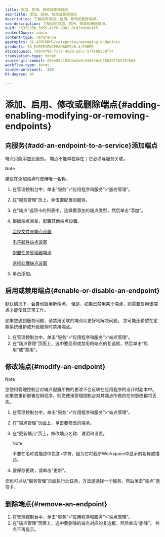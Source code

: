 ```yaml
---
title: 添加、启用、修改或删除端点
seo-title: 添加、启用、修改或删除端点
description: 了解如何添加、启用、修改和删除端点。
seo-description: 了解如何添加、启用、修改和删除端点。
uuid: c53f225b-3d55-42f6-8982-0cd7dde0c4f5
contentOwner: admin
content-type: reference
geptopics: SG_AEMFORMS/categories/managing_endpoints
products: SG_EXPERIENCEMANAGER/6.4/FORMS
discoiquuid: 7d0d4f96-fc72-4e2b-a2cc-5741b0a30f74
translation-type: tm+mt
source-git-commit: d04e08e105bba2e6c92d93bcb58839f1b5307bd8
workflow-type: tm+mt
source-wordcount: '386'
ht-degree: 0%

---
```



# 添加、启用、修改或删除端点{#adding-enabling-modifying-or-removing-endpoints}

## 向服务{#add-an-endpoint-to-a-service}添加端点

端点只能添加到服务。 端点不能单独存在；它必须与服务关联。

>[!NOTE]
>
>建议在添加端点时使用唯一名称。

1. 在管理控制台中，单击“服务”>“应用程序和服务”>“服务管理”。
1. 在“服务管理”页上，单击要配置的服务。
1. 在“端点”选项卡的列表中，选择要添加的端点类型，然后单击“添加”。
1. 根据端点类型，配置其他端点设置。

   [监视文件夹端点设置](/help/forms/using/admin-help/configuring-watched-folder-endpoints.md#watched-folder-endpoint-settings)

   [电子邮件端点设置](/help/forms/using/admin-help/configuring-email-endpoints.md#email-endpoint-settings)

   [配置任务管理器端点](/help/forms/using/admin-help/configuring-task-manager-endpoints.md#configuring-task-manager-endpoints)

   [远程处理端点设置](/help/forms/using/admin-help/configuring-remoting-endpoints.md#remoting-endpoint-settings)

1. 单击添加。

## 启用或禁用端点{#enable-or-disable-an-endpoint}

默认情况下，会自动启用新端点。 但是，如果已禁用某个端点，则需要启用该端点才能使其正常工作。

如果您遇到服务问题，请禁用关联的端点以更好地解决问题。 您可能还希望在定期系统维护或升级服务时禁用端点。

1. 在管理控制台中，单击“服务”>“应用程序和服务”>“端点管理”。
1. 在“端点管理”页面上，选中要启用或禁用的端点的复选框，然后单击“启用”或“禁用”。

## 修改端点{#modify-an-endpoint}

>[!NOTE]
>
>您使用管理控制台对端点配置所做的更改不会反映在应用程序的设计时副本中。 如果您重新部署应用程序，则您使用管理控制台对其端点所做的任何更改都将丢失。

1. 在管理控制台中，单击“服务”>“应用程序和服务”>“端点管理”。
1. 在“端点管理”页面上，单击要修改的端点。
1. 在“更新端点”页上，修改端点名称、说明和设置。

   >[!NOTE]
   >
   >不要在名称或描述中包含&lt;字符，因为它将截断Workspace中显示的名称或描述。

1. 要保存更改，请单击“更新”。

您也可以从“服务管理”页面执行此任务，方法是选择一个服务，然后单击“端点”选项卡。

## 删除端点{#remove-an-endpoint}

1. 在管理控制台中，单击“服务”>“应用程序和服务”>“端点管理”。
1. 在“端点管理”页面上，选中要删除的端点对应的复选框，然后单击“删除”。 终点不再显示。

